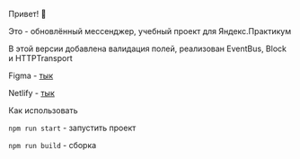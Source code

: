 Привет! 👋

Это - обновлённый мессенджер, учебный проект для Яндекс.Практикум

В этой версии добавлена валидация полей, реализован EventBus, Block и HTTPTransport

Figma - <a href="https://www.figma.com/file/shr6lbRj5xdVHAyIx6tMRg/Messenger?node-id=0%3A1&t=TVk1sBiODIb9eRkr-1">тык</a>

Netlify - <a href="https://delightful-scone-ca3903.netlify.app">тык</a>

Как использовать 

`npm run start` - запустить проект

`npm run build` - сборка

